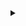 
<details>
  <summary></summary>
  <p>
    Hello, I'm Dinis Martinho, a 17-year-old high school student with a passion for generative AI, game development, computer graphics, and web development. I have experience working with GANs and have explored applications such as image generation and style transfer. In addition to that, I've been actively involved in various computer vision tasks, including segmentation, classification, and object detection. Currently, I'm excited to be participating in the ongoing ARCADE (Automatic Region-based Coronary Artery Disease diagnostics using x-ray angiography images) challenge, where I'm applying my skills to contribute towards developing innovative solutions in the field of medical imaging. I'm always eager to learn and grow in these areas, and I'm enthusiastic about collaborating on projects that push the boundaries of technology.
      
  </p>
</details>


<!-- 
<p align="center">
  <img src="https://img.shields.io/badge/-C%23-239120?style=flat&logo=c-sharp&logoColor=white" alt="C#">
  <img src="https://img.shields.io/badge/-Unity-000000?style=flat&logo=unity&logoColor=white" alt="Unity">
  <img src="https://img.shields.io/badge/-HLSL-FFD700?style=flat&logo=unity&logoColor=white" alt="HLSL">
  <img src="https://img.shields.io/badge/-React.js-61DAFB?style=flat&logo=react&logoColor=white" alt="React.js">
  <img src="https://img.shields.io/badge/-Tailwind_CSS-38B2AC?style=flat&logo=tailwind-css&logoColor=white" alt="Tailwind CSS">
  <img src="https://img.shields.io/badge/-Python-3776AB?style=flat&logo=python&logoColor=white" alt="Python">
  <img src="https://img.shields.io/badge/-PyTorch-EE4C2C?style=flat&logo=pytorch&logoColor=white" alt="PyTorch">
  <img src="https://img.shields.io/badge/-TensorFlow-FF6F00?style=flat&logo=tensorflow&logoColor=white" alt="TensorFlow">
</p>
